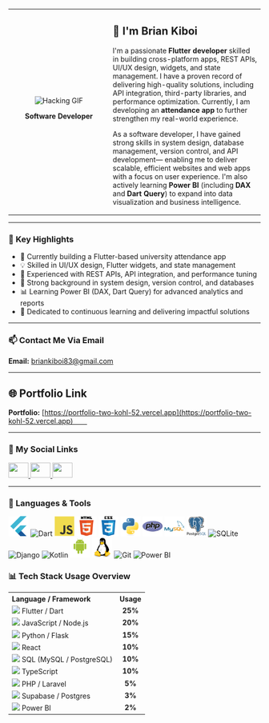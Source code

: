 <!-- Intro Section with GIF and Bio Side-by-Side -->
<table>
  <tr>
    <td width="40%" align="center">
      <img src="https://media.tenor.com/rePDfDWO3XoAAAAd/hacking.gif" alt="Hacking GIF" width="100%" />
      <p><strong>Software Developer</strong></p>
    </td>
    <td width="60%">
      <h2>👋 I'm Brian Kiboi</h2>
      <p>
        I'm a passionate <strong>Flutter developer</strong> skilled in building cross-platform apps, REST APIs, UI/UX design, widgets, and state management.
        I have a proven record of delivering high-quality solutions, including API integration, third-party libraries, and performance optimization.
        Currently, I am developing an <strong>attendance app</strong> to further strengthen my real-world experience.
      </p>
      <p>
        As a software developer, I have gained strong skills in system design, database management, version control, and API development—
        enabling me to deliver scalable, efficient websites and web apps with a focus on user experience.
        I'm also actively learning <strong>Power BI</strong> (including <strong>DAX</strong> and <strong>Dart Query</strong>) to expand into data visualization and business intelligence.
      </p>
    </td>
  </tr>
</table>

---

### 🚀 Key Highlights

- 🔭 Currently building a Flutter-based university attendance app  
- 💡 Skilled in UI/UX design, Flutter widgets, and state management  
- 🔌 Experienced with REST APIs, API integration, and performance tuning  
- 🧠 Strong background in system design, version control, and databases  
- 📊 Learning Power BI (DAX, Dart Query) for advanced analytics and reports  
- 🚀 Dedicated to continuous learning and delivering impactful solutions  

---

### 📫 Contact Me Via Email

**Email:** briankiboi83@gmail.com

---

## 🌐 Portfolio Link

**Portfolio:** [https://portfolio-two-kohl-52.vercel.app](https://portfolio-two-kohl-52.vercel.app)  



---
### 🤝 My Social Links



<p>
  <a href="https://www.linkedin.com/in/brian-kiboi-21aa02277/" target="_blank">
    <img src="https://raw.githubusercontent.com/rahuldkjain/github-profile-readme-generator/master/src/images/icons/Social/linked-in-alt.svg" height="30" width="40" />
  </a>
  <a href="https://api.whatsapp.com/send?phone=254112401838" target="_blank">
    <img src="https://raw.githubusercontent.com/rahuldkjain/github-profile-readme-generator/master/src/images/icons/Social/whatsapp.svg" height="30" width="40" />
  </a>
  <a href="https://briankiboi32.medium.com/" target="_blank">
   <img src="https://raw.githubusercontent.com/rahuldkjain/github-profile-readme-generator/master/src/images/icons/Social/medium.svg" height="30" width="40" />
  </a>
  
---


### 🧰 Languages & Tools

<p align="left">
  <img src="https://raw.githubusercontent.com/devicons/devicon/master/icons/flutter/flutter-original.svg" width="40" height="40" alt="Flutter"/>
  <img src="https://www.vectorlogo.zone/logos/dartlang/dartlang-icon.svg" width="40" height="40" alt="Dart"/>
  <img src="https://raw.githubusercontent.com/devicons/devicon/master/icons/javascript/javascript-original.svg" width="40" height="40" alt="JavaScript"/>
  <img src="https://raw.githubusercontent.com/devicons/devicon/master/icons/html5/html5-original-wordmark.svg" width="40" height="40" alt="HTML"/>
  <img src="https://raw.githubusercontent.com/devicons/devicon/master/icons/css3/css3-original-wordmark.svg" width="40" height="40" alt="CSS"/>
  <img src="https://raw.githubusercontent.com/devicons/devicon/master/icons/python/python-original.svg" width="40" height="40" alt="Python"/>
  <img src="https://raw.githubusercontent.com/devicons/devicon/master/icons/php/php-original.svg" width="40" height="40" alt="PHP"/>
  <img src="https://raw.githubusercontent.com/devicons/devicon/master/icons/mysql/mysql-original-wordmark.svg" width="40" height="40" alt="MySQL"/>
  <img src="https://raw.githubusercontent.com/devicons/devicon/master/icons/postgresql/postgresql-original-wordmark.svg" width="40" height="40" alt="PostgreSQL"/>
  <img src="https://www.vectorlogo.zone/logos/sqlite/sqlite-icon.svg" width="40" height="40" alt="SQLite"/>
  <img src="https://cdn.worldvectorlogo.com/logos/django.svg" width="40" height="40" alt="Django"/>
  <img src="https://www.vectorlogo.zone/logos/kotlinlang/kotlinlang-icon.svg" width="40" height="40" alt="Kotlin"/>
  <img src="https://raw.githubusercontent.com/devicons/devicon/master/icons/android/android-original-wordmark.svg" width="40" height="40" alt="Android"/>
  <img src="https://raw.githubusercontent.com/devicons/devicon/master/icons/linux/linux-original.svg" width="40" height="40" alt="Linux"/>
  <img src="https://www.vectorlogo.zone/logos/git-scm/git-scm-icon.svg" width="40" height="40" alt="Git"/>
  <img src="https://upload.wikimedia.org/wikipedia/commons/c/cf/New_Power_BI_Logo.svg" width="40" height="40" alt="Power BI"/>
</p>


###  📊 Tech Stack Usage Overview



<table>
  <tr>
    <th align="left">Language / Framework</th>
    <th align="center">Usage</th>
  </tr>
  <tr>
    <td>
      <img src="https://img.shields.io/badge/Flutter/Dart-02569B?style=for-the-badge&logo=flutter&logoColor=white" height="20"/>
      Flutter / Dart
    </td>
    <td align="center"><strong>25%</strong></td>
  </tr>
  <tr>
    <td>
      <img src="https://img.shields.io/badge/JavaScript/Node.js-339933?style=for-the-badge&logo=node.js&logoColor=white" height="20"/>
      JavaScript / Node.js
    </td>
    <td align="center"><strong>20%</strong></td>
  </tr>
  <tr>
    <td>
      <img src="https://img.shields.io/badge/Python/Django‑Flask-3776AB?style=for-the-badge&logo=python&logoColor=white" height="20"/>
      Python / Flask
    </td>
    <td align="center"><strong>15%</strong></td>
  </tr>
  <tr>
    <td>
      <img src="https://img.shields.io/badge/React-61DAFB?style=for-the-badge&logo=react&logoColor=black" height="20"/>
      React
    </td>
    <td align="center"><strong>10%</strong></td>
  </tr>
  <tr>
    <td>
      <img src="https://img.shields.io/badge/SQL-4479A1?style=for-the-badge&logo=mysql&logoColor=white" height="20"/>
      SQL (MySQL / PostgreSQL)
    </td>
    <td align="center"><strong>10%</strong></td>
  </tr>
  <tr>
    <td>
      <img src="https://img.shields.io/badge/TypeScript-3178C6?style=for-the-badge&logo=typescript&logoColor=white" height="20"/>
      TypeScript
    </td>
    <td align="center"><strong>10%</strong></td>
  </tr>
  <tr>
    <td>
      <img src="https://img.shields.io/badge/PHP/Laravel-FF2D20?style=for-the-badge&logo=laravel&logoColor=white" height="20"/>
      PHP / Laravel
    </td>
    <td align="center"><strong>5%</strong></td>
  </tr>
  <tr>
    <td>
      <img src="https://img.shields.io/badge/Supabase/Postgres-3ECF8E?style=for-the-badge&logo=supabase&logoColor=white" height="20"/>
      Supabase / Postgres
    </td>
    <td align="center"><strong>3%</strong></td>
  </tr>
  <tr>
    <td>
      <img src="https://img.shields.io/badge/Power%20BI-F2C811?style=for-the-badge&logo=powerbi&logoColor=black" height="20"/>
      Power BI
    </td>
    <td align="center"><strong>2%</strong></td>
  </tr>
</table>
